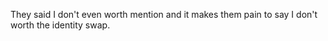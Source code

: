 They said I don't even worth mention and it makes them pain to say I don't worth the identity swap.
